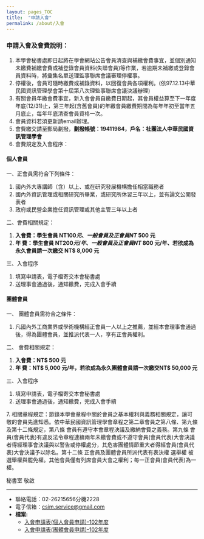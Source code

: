 ```yaml
---
layout: pages_TOC
title:  "申請入會"
permalink: /about/入會
---
```


### 申請入會及會費說明：

1. 本學會秘書處即日起將在學會網站公告會員清查與補繳會費事宜，並個別通知未繳費補繳會費或補登錄會員資料(失聯會員)等作業，若逾期未補繳或登錄會員資料時，將彙集名單送理監事聯席會議審理停權事。  
2. 停權後，會員可隨時繳費或補錄資料，以回復會員各項權利。(依97.12.13中華民國資訊管理學會第十屆第八次理監事聯席會議決議辦理)  
3. 有關會員年繳會費事宜，新入會會員自繳費日期起，其會員權益算至下一年度年底(12/31)止，第三年起(含舊會員)的年繳會員繳費期間為每年年初至當年五月底止，每年年底清查會員資格一次。  
4. 會員資料若須更新請email辦理。  
5. 會費繳交請至郵局劃撥，**劃撥帳號：19411984，戶名：社團法人中華民國資訊管理學會**  
6. 會費規定及入會程序：  

#### 個人會員
一、正會員需符合下列條件：
1. 國內外大專講師（含）以上、或在研究發展機構擔任相當職務者
2. 國內外資訊管理或相關研究所畢業，或研究所休習三年以上，並有論文公開發表者       
3. 政府或民營企業擔任資訊管理或其他主管三年以上者  


二、會費相關規定：
1. **入會費：學生會員 NT$100 元、一般會員及正會員 NT$ 500 元**       
2. **年  費：學生會員 NT$200 元/年、一般會員及正會員 NT$ 800 元/年、若欲成為永久會員請一次繳交 NT$ 8,000 元**  
  

三、入會程序       
1. 填寫申請表，電子檔寄交本會秘書處       
2. 送理事會通過後，通知繳費，完成入會手續  
   
#### 團體會員
一、 團體會員需符合之條件：       
1. 凡國內外工商業界或學術機構經正會員一人以上之推薦，並經本會理事會通過後，得為團體會員，並推派代表一人，享有正會員權利。  


二、 會費相關規定：       
1. **入會費：NT$ 500 元**       
2. **年  費：NT$ 5,000 元/年，若欲成為永久團體會員請一次繳交NT$ 50,000 元**  
  

三、入會程序

1. 填寫申請表，電子檔寄交本會秘書處       
2. 送理事會通過後，通知繳費，完成入會手續  
  
7\. 相關章程規定：節錄本學會章程中關於會員之基本權利與義務相關規定，讓可敬的會員先進知悉。依中華民國資訊管理學會章程之第二章會員之第八條、第九條及第十二條規定，第八條 會員有遵守本會章程決議及繳納會費之義務。第九條 會員(會員代表)有違反法令章程連續兩年未繳會費或不遵守會員(會員代表)大會決議者得經理事會決議與以警告或停權處分，其危害團體情節重大者得經會員(會員代表)大會決議予以除名。第十二條 正會員及團體會員所派代表有表決權 選舉權 被選舉權與罷免權。其他會員僅有列席會員大會之權利；每一正會員(會員代表)為一權。  

秘書室 敬啟

---

 - 聯絡電話：02-26215656分機2228  
 - 電子信箱：[csim.service@gmail.com](mailto:csim.service@gmail.com)  
 - **檔案:**
   - [入會申請表(個人會員申請)-102年度](https://www.csim.org.tw/sites/default/files/registration-form-idv-102_0.doc)
   - [入會申請表(團體會員申請)-102年度](https://www.csim.org.tw/sites/default/files/registration-form-org-102_0.doc)
